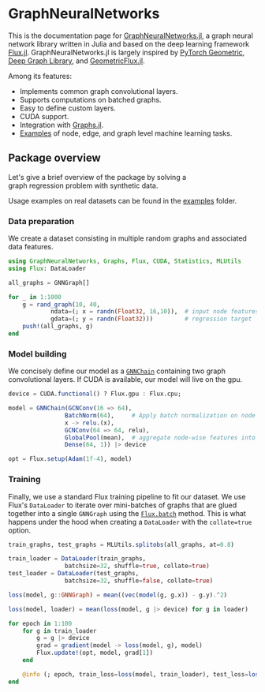 # GraphNeuralNetworks

This is the documentation page for [GraphNeuralNetworks.jl](https://github.com/JuliaGraphs/GraphNeuralNetworks.jl), a graph neural network library written in Julia and based on the deep learning framework [Flux.jl](https://github.com/FluxML/Flux.jl).
GraphNeuralNetworks.jl is largely inspired by [PyTorch Geometric](https://pytorch-geometric.readthedocs.io/en/latest/), [Deep Graph Library](https://docs.dgl.ai/),
and [GeometricFlux.jl](https://fluxml.ai/GeometricFlux.jl/stable/).

Among its features:

* Implements common graph convolutional layers.
* Supports computations on batched graphs. 
* Easy to define custom layers.
* CUDA support.
* Integration with [Graphs.jl](https://github.com/JuliaGraphs/Graphs.jl).
* [Examples](https://github.com/JuliaGraphs/GraphNeuralNetworks.jl/tree/master/examples) of node, edge, and graph level machine learning tasks. 


## Package overview

Let's give a brief overview of the package by solving a  
graph regression problem with synthetic data. 

Usage examples on real datasets can be found in the [examples](https://github.com/JuliaGraphs/GraphNeuralNetworks.jl/tree/master/examples) folder. 

### Data preparation

We create a dataset consisting in multiple random graphs and associated data features. 

```julia
using GraphNeuralNetworks, Graphs, Flux, CUDA, Statistics, MLUtils
using Flux: DataLoader

all_graphs = GNNGraph[]

for _ in 1:1000
    g = rand_graph(10, 40,  
            ndata=(; x = randn(Float32, 16,10)),  # input node features
            gdata=(; y = randn(Float32)))         # regression target   
    push!(all_graphs, g)
end
```

### Model building 

We concisely define our model as a [`GNNChain`](@ref) containing two graph convolutional layers. If CUDA is available, our model will live on the gpu.

```julia
device = CUDA.functional() ? Flux.gpu : Flux.cpu;

model = GNNChain(GCNConv(16 => 64),
                BatchNorm(64),     # Apply batch normalization on node features (nodes dimension is batch dimension)
                x -> relu.(x),     
                GCNConv(64 => 64, relu),
                GlobalPool(mean),  # aggregate node-wise features into graph-wise features
                Dense(64, 1)) |> device

opt = Flux.setup(Adam(1f-4), model)
```

### Training 

Finally, we use a standard Flux training pipeline to fit our dataset.
We use Flux's `DataLoader` to iterate over mini-batches of graphs 
that are glued together into a single `GNNGraph` using the [`Flux.batch`](@ref) method. This is what happens under the hood when creating a `DataLoader` with the
`collate=true` option. 

```julia
train_graphs, test_graphs = MLUtils.splitobs(all_graphs, at=0.8)

train_loader = DataLoader(train_graphs, 
                batchsize=32, shuffle=true, collate=true)
test_loader = DataLoader(test_graphs, 
                batchsize=32, shuffle=false, collate=true)

loss(model, g::GNNGraph) = mean((vec(model(g, g.x)) - g.y).^2)

loss(model, loader) = mean(loss(model, g |> device) for g in loader)

for epoch in 1:100
    for g in train_loader
        g = g |> device
        grad = gradient(model -> loss(model, g), model)
        Flux.update!(opt, model, grad[1])
    end

    @info (; epoch, train_loss=loss(model, train_loader), test_loss=loss(model, test_loader))
end
```
